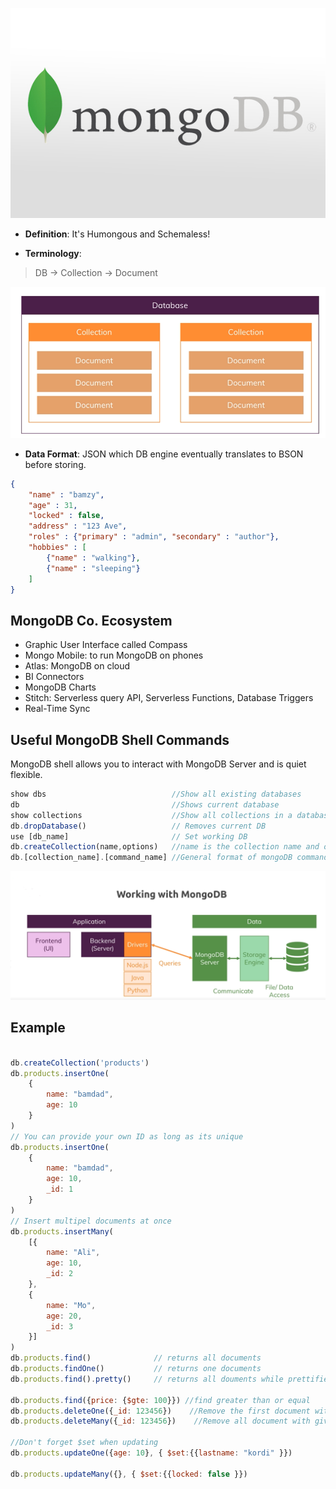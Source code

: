 ![picture 3](images/8b4222ba633481a1af19af7256eaff5e9b09ecd7068e8684fe765edbcb0adc1f.png)  



* **Definition**:
It's Humongous and Schemaless! 

* **Terminology**:
>DB -> Collection -> Document

![picture 5](images/a6f55cfebdbc31a047a5cd2d3bbfc6c6b812925cc65c88cdfd7a3c07e20e911e.png)  

* **Data Format**:
JSON which DB engine eventually translates to BSON before storing.
```json
{
    "name" : "bamzy",
    "age" : 31,
    "locked" : false,
    "address" : "123 Ave",
    "roles" : {"primary" : "admin", "secondary" : "author"},
    "hobbies" : [
        {"name" : "walking"},
        {"name" : "sleeping"}
    ]
}
```

## MongoDB Co. Ecosystem

* Graphic User Interface called Compass
* Mongo Mobile: to run MongoDB on phones
* Atlas: MongoDB on cloud
* BI Connectors
* MongoDB Charts
* Stitch: Serverless query API, Serverless Functions, Database Triggers
* Real-Time Sync

## Useful MongoDB Shell Commands
MongoDB shell allows you to interact with MongoDB Server and is quiet flexible.
```javascript
show dbs                            //Show all existing databases
db                                  //Shows current database
show collections                    //Show all collections in a database
db.dropDatabase()                   // Removes current DB
use [db_name]                       // Set working DB
db.createCollection(name,options)   //name is the collection name and options is an optional field that we can use to specify certain parameters such as size, max number of documents etc. in the collection.
db.[collection_name].[command_name] //General format of mongoDB commands
```

![picture 4](images/cb740c71eff6dab1c5645530868e7895cf6e4699e58b6d50f9b3d4b931a5bdd3.png)  

## Example
```js

db.createCollection('products')
db.products.insertOne(
    {
        name: "bamdad",
        age: 10
    }
)
// You can provide your own ID as long as its unique
db.products.insertOne(
    {
        name: "bamdad",
        age: 10,
        _id: 1
    }
)
// Insert multipel documents at once
db.products.insertMany(
    [{
        name: "Ali",
        age: 10,
        _id: 2
    },
    {
        name: "Mo",
        age: 20,
        _id: 3
    }]
)
db.products.find()              // returns all documents
db.products.findOne()           // returns one documents
db.products.find().pretty()     // returns all douments while prettified

db.products.find({price: {$gte: 100}}) //find greater than or equal
db.products.deleteOne({_id: 123456})    //Remove the first document with given ID
db.products.deleteMany({_id: 123456})    //Remove all document with given ID

//Don't forget $set when updating
db.products.updateOne({age: 10}, { $set:{{lastname: "kordi" }})

db.products.updateMany({}, { $set:{{locked: false }})
```